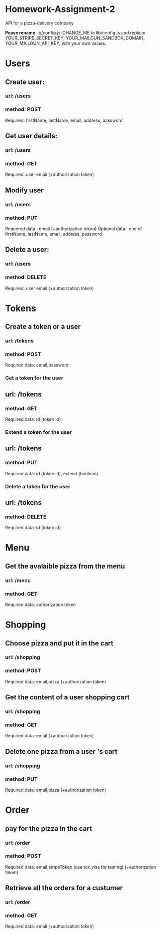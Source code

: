 # Homework-Assignment-2
API for a pizza-delivery company

**Pease rename** lib/config.js-CHANGE_ME to lib/config.js and replace
YOUR_STRIPE_SECRET_KEY,
YOUR_MAILGUN_SANDBOX_DOMAIN,
YOUR_MAILGUN_API_KEY,
with your own values.

# Users
## Create user:
### url: /users
### method: POST
Required: firstName, lastName, email, address, password

## Get user details:
### url: /users
### method: GET

Required: user email (+authorization token)

## Modify user
### url: /users
### method: PUT
Requered data : email (+authorization token)
Optional data : one of firstName, lastName, email, address, password

## Delete a user:
### url: /users
### method: DELETE
Required: user email (+authorization token)

# Tokens
## Create a token or a user
### url: /tokens
### method: POST
Required data: email,password

### Get a token for the user
## url: /tokens
### method: GET
Required data: id (token id)


### Extend a token for the user
## url: /tokens
### method: PUT
Required data: id (token id), extend (boolean)

### Delete a token for the user
## url: /tokens
### method: DELETE
Required data: id (token id)

# Menu
## Get the avalaible pizza from the menu
### url: /menu
### method: GET
Required data: authorization token

# Shopping
## Choose pizza and put it in the cart
### url: /shopping
### method: POST
Required data: email,pizza (+authorization token)

## Get the content of a user shopping cart
### url: /shopping
### method: GET
Required data: email (+authorization token)

## Delete one pizza from a user 's cart
### url: /shopping
### method: PUT
Required data: email,pizza (+authorization token)

# Order
## pay for the pizza in the cart
### url: /order
### method: POST
Required data: email,stripeToken (use tok_visa for testing) (+authorization token)

## Retrieve all the orders for a custumer
### url: /order
### method: GET
Required data: email (+authorization token)
